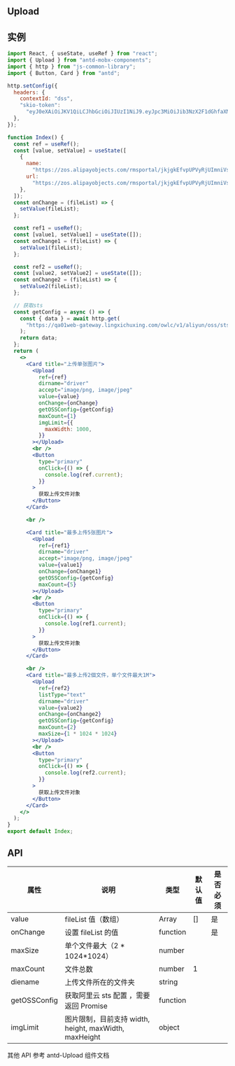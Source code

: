 ## Upload

## 实例

```jsx
import React, { useState, useRef } from "react";
import { Upload } from "antd-mobx-components";
import { http } from "js-common-library";
import { Button, Card } from "antd";

http.setConfig({
  headers: {
    contextId: "dss",
    "skio-token":
      "eyJ0eXAiOiJKV1QiLCJhbGciOiJIUzI1NiJ9.eyJpc3MiOiJib3NzX2F1dGhfaXNzdWVyIiwiY29udGV4dElkIjoiZHNzIiwiZXhwIjoxNjQ1NDU3NTkzLCJ1c2VySWQiOjcxMn0.baSf5nsT-Wskik3wXYUFVn_4PFnCSGY1oYbK5QzjNbM",
  },
});

function Index() {
  const ref = useRef();
  const [value, setValue] = useState([
    {
      name:
        "https://zos.alipayobjects.com/rmsportal/jkjgkEfvpUPVyRjUImniVslZfWPnJuuZ.png",
      url:
        "https://zos.alipayobjects.com/rmsportal/jkjgkEfvpUPVyRjUImniVslZfWPnJuuZ.png",
    },
  ]);
  const onChange = (fileList) => {
    setValue(fileList);
  };

  const ref1 = useRef();
  const [value1, setValue1] = useState([]);
  const onChange1 = (fileList) => {
    setValue1(fileList);
  };

  const ref2 = useRef();
  const [value2, setValue2] = useState([]);
  const onChange2 = (fileList) => {
    setValue2(fileList);
  };

  // 获取sts
  const getConfig = async () => {
    const { data } = await http.get(
      "https://qa01web-gateway.lingxichuxing.com/owlc/v1/aliyun/oss/sts/token"
    );
    return data;
  };
  return (
    <>
      <Card title="上传单张图片">
        <Upload
          ref={ref}
          dirname="driver"
          accept="image/png, image/jpeg"
          value={value}
          onChange={onChange}
          getOSSConfig={getConfig}
          maxCount={1}
          imgLimit={{
            maxWidth: 1000,
          }}
        ></Upload>
        <br />
        <Button
          type="primary"
          onClick={() => {
            console.log(ref.current);
          }}
        >
          获取上传文件对象
        </Button>
      </Card>

      <br />

      <Card title="最多上传5张图片">
        <Upload
          ref={ref1}
          dirname="driver"
          accept="image/png, image/jpeg"
          value={value1}
          onChange={onChange1}
          getOSSConfig={getConfig}
          maxCount={5}
        ></Upload>
        <br />
        <Button
          type="primary"
          onClick={() => {
            console.log(ref1.current);
          }}
        >
          获取上传文件对象
        </Button>
      </Card>

      <br />
      <Card title="最多上传2個文件，单个文件最大1M">
        <Upload
          ref={ref2}
          listType="text"
          dirname="driver"
          value={value2}
          onChange={onChange2}
          getOSSConfig={getConfig}
          maxCount={2}
          maxSize={1 * 1024 * 1024}
        ></Upload>
        <br />
        <Button
          type="primary"
          onClick={() => {
            console.log(ref2.current);
          }}
        >
          获取上传文件对象
        </Button>
      </Card>
    </>
  );
}
export default Index;
```

## API

| 属性         | 说明                                                  | 类型     | 默认值 | 是否必须 |
| ------------ | ----------------------------------------------------- | -------- | ------ | -------- |
| value        | fileList 值（数组）                                   | Array    | []     | 是       |
| onChange     | 设置 fileList 的值                                    | function |        | 是       |
| maxSize      | 单个文件最大（2 * 1024*1024）                         | number   |        |
| maxCount     | 文件总数                                              | number   | 1      |          |
| diename      | 上传文件所在的文件夹                                  | string   |        |          |
| getOSSConfig | 获取阿里云 sts 配置 ，需要返回 Promise                | function |        |          |
| imgLimit     | 图片限制，目前支持 width, height, maxWidth, maxHeight | object   |        |          |

其他 API 参考 antd-Upload 组件文档
